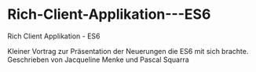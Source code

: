 # Rich-Client-Applikation---ES6
Rich Client Applikation - ES6

Kleiner Vortrag zur Präsentation der Neuerungen die ES6 mit sich brachte.
Geschrieben von Jacqueline Menke und Pascal Squarra

